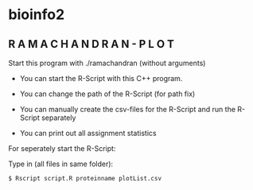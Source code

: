 # bioinfo2

 ##   R A M A C H A N D R A N - P L O T   ##
 
 Start this program with ./ramachandran (without arguments)
 
   - You can start the R-Script with this C++ program.
 
   - You can change the path of the R-Script (for path fix)
 
   - You can manually create the csv-files for the R-Script
     and run the R-Script separately
 
   - You can print out all assignment statistics

For seperately start the R-Script:

Type in (all files in same folder):

```$ Rscript script.R proteinname plotList.csv```
